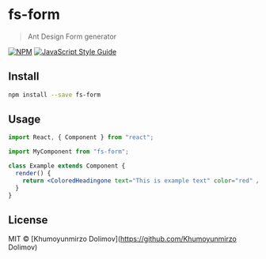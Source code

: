 # fs-form

> Ant Design Form generator

[![NPM](https://img.shields.io/npm/v/fs-form.svg)](https://www.npmjs.com/package/fs-form) [![JavaScript Style Guide](https://img.shields.io/badge/code_style-standard-brightgreen.svg)](https://standardjs.com)

## Install

```bash
npm install --save fs-form
```

## Usage

```jsx
import React, { Component } from "react";

import MyComponent from "fs-form";

class Example extends Component {
  render() {
    return <ColoredHeadingone text="This is example text" color="red" />;
  }
}
```

## License

MIT © [Khumoyunmirzo Dolimov](https://github.com/Khumoyunmirzo Dolimov)
